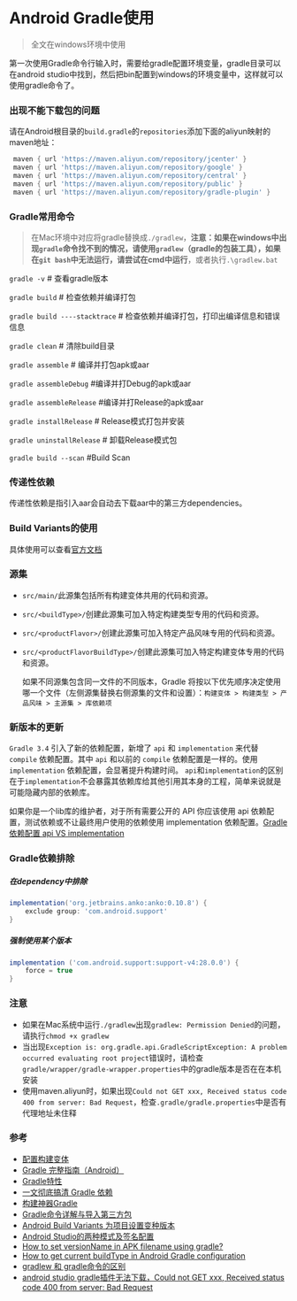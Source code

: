 # Android Gradle使用

> 全文在windows环境中使用

第一次使用Gradle命令行输入时，需要给gradle配置环境变量，gradle目录可以在android studio中找到，然后把bin配置到windows的环境变量中，这样就可以使用gradle命令了。

### 出现不能下载包的问题

请在Android根目录的`build.gradle`的`repositories`添加下面的aliyun映射的maven地址：

```groovy
 maven { url 'https://maven.aliyun.com/repository/jcenter' }
 maven { url 'https://maven.aliyun.com/repository/google' }
 maven { url 'https://maven.aliyun.com/repository/central' }
 maven { url 'https://maven.aliyun.com/repository/public' }
 maven { url 'https://maven.aliyun.com/repository/gradle-plugin' }
```

### Gradle常用命令
> 在Mac环境中对应将gradle替换成`./gradlew`，**注意：如果在windows中出现`gradle`命令找不到的情况，请使用`gradlew`（gradle的包装工具），如果在`git bash`中无法运行，请尝试在cmd中运行**，或者执行`.\gradlew.bat`

`gradle -v`  # 查看gradle版本

`gradle build`  # 检查依赖并编译打包

`gradle build ----stacktrace`  # 检查依赖并编译打包，打印出编译信息和错误信息

`gradle clean`  # 清除build目录

`gradle assemble`  # 编译并打包apk或aar

`gradle assembleDebug`  #编译并打Debug的apk或aar 

`gradle assembleRelease`  #编译并打Release的apk或aar

`gradle installRelease`  # Release模式打包并安装

`gradle uninstallRelease`  # 卸载Release模式包

`gradle build --scan` #Build Scan

### 传递性依赖

传递性依赖是指引入aar会自动去下载aar中的第三方dependencies。


### Build Variants的使用

具体使用可以查看[官方文档](https://developer.android.com/studio/build/build-variants?hl=zh-cn)


### 源集
* `src/main/`此源集包括所有构建变体共用的代码和资源。
* `src/<buildType>/`创建此源集可加入特定构建类型专用的代码和资源。
* `src/<productFlavor>/`创建此源集可加入特定产品风味专用的代码和资源。
* `src/<productFlavorBuildType>/`创建此源集可加入特定构建变体专用的代码和资源。

    如果不同源集包含同一文件的不同版本，Gradle 将按以下优先顺序决定使用哪一个文件（左侧源集替换右侧源集的文件和设置）：`构建变体 > 构建类型 > 产品风味 > 主源集 > 库依赖项`

### 新版本的更新

`Gradle 3.4` 引入了新的依赖配置，新增了 `api` 和 `implementation` 来代替 `compile` 依赖配置。其中 `api` 和以前的 `compile` 依赖配置是一样的。使用 `implementation` 依赖配置，会显著提升构建时间。
`api`和`implementation`的区别在于`implementation`不会暴露其依赖库给其他引用其本身的工程，简单来说就是可能隐藏内部的依赖库。

如果你是一个lib库的维护者，对于所有需要公开的 API 你应该使用 api 依赖配置，测试依赖或不让最终用户使用的依赖使用 implementation 依赖配置。[Gradle 依赖配置 api VS implementation](https://yuweiguocn.github.io/gradle-new-dependency-configurations/)

### Gradle依赖排除

##### 在dependency中排除

```groovy
implementation('org.jetbrains.anko:anko:0.10.8') {
    exclude group: 'com.android.support'
}
```

##### 强制使用某个版本

```groovy
implementation ('com.android.support:support-v4:28.0.0') {
    force = true
}
```

### 注意

* 如果在Mac系统中运行`./gradlew`出现`gradlew: Permission Denied`的问题，请执行`chmod +x gradlew`
* 当出现`Exception is:
org.gradle.api.GradleScriptException: A problem occurred evaluating root project`错误时，请检查`gradle/wrapper/gradle-wrapper.properties`中的gradle版本是否在在本机安装
* 使用maven.aliyun时，如果出现`Could not GET xxx, Received status code 400 from server: Bad Request`，检查`.gradle/gradle.properties`中是否有代理地址未住释


### 参考
* [配置构建变体](https://developer.android.com/studio/build/build-variants?hl=zh-cn)
* [Gradle 完整指南（Android）](https://juejin.im/entry/57c7a00e0a2b58006b1a1358)
* [Gradle特性](https://segmentfault.com/a/1190000004018407)
* [一文彻底搞清 Gradle 依赖](https://mp.weixin.qq.com/s/1Wl5hEjFAfkjMrJLias-uA)
* [构建神器Gradle](http://jiajixin.cn/2015/08/07/gradle-android/#)
* [Gradle命令详解与导入第三方包](http://stormzhang.com/devtools/2015/01/05/android-studio-tutorial5/)
* [Android Build Variants 为项目设置变种版本](http://blog.csdn.net/mq2553299/article/details/71429657?locationNum=13&fps=1)
* [Android Studio的两种模式及签名配置](http://www.cnblogs.com/details-666/p/keystore.html)
* [How to set versionName in APK filename using gradle?](https://stackoverflow.com/questions/18332474/how-to-set-versionname-in-apk-filename-using-gradle)
* [How to get current buildType in Android Gradle configuration](https://stackoverflow.com/questions/25739163/how-to-get-current-buildtype-in-android-gradle-configuration)
* [gradlew 和 gradle命令的区别](<https://juejin.im/post/5ac9d48d6fb9a028e014bf15>)
* [android studio gradle插件无法下载，Could not GET xxx, Received status code 400 from server: Bad Request](https://blog.csdn.net/lqx_sunhan/article/details/82633275)
